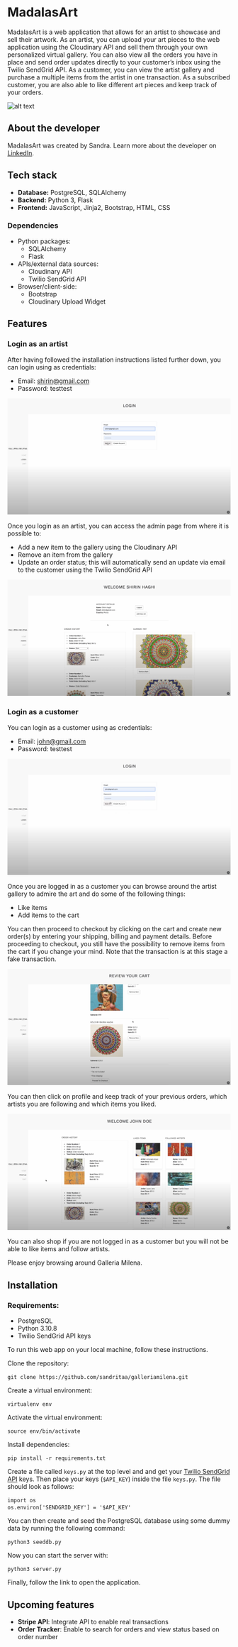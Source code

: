 # MadalasArt

MadalasArt is a web application that allows for an artist to showcase and sell their artwork. As an artist, you can upload your art pieces to the web application using the Cloudinary API and sell them through your own personalized virtual gallery. You can also view all the orders you have in place and send order updates directly to your customer’s inbox using the Twilio SendGrid API. As a customer, you can view the artist gallery and purchase a multiple items from the artist in one transaction. As a subscribed customer, you are also able to like different art pieces and keep track of your orders.

![alt text](/static/styles/img/img7.png)

## About the developer

MadalasArt was created by Sandra. Learn more about the developer on [LinkedIn](https://www.linkedin.com/in/sandramilenan/).

## Tech stack

- **Database:** PostgreSQL, SQLAlchemy
- **Backend:** Python 3, Flask
- **Frontend:** JavaScript, Jinja2, Bootstrap, HTML, CSS

### Dependencies

- Python packages:
  - SQLAlchemy
  - Flask
- APIs/external data sources:
  - Cloudinary API
  - Twilio SendGrid API
- Browser/client-side:
  - Bootstrap
  - Cloudinary Upload Widget

## Features

### Login as an artist

After having followed the installation instructions listed further down, you can login using as credentials:

- Email: shirin@gmail.com
- Password: testtest

![alt text](/static/styles/img/artist_login.png)

Once you login as an artist, you can access the admin page from where it is possible to:

- Add a new item to the gallery using the Cloudinary API
- Remove an item from the gallery
- Update an order status; this will automatically send an update via email to the customer using the Twilio SendGrid API

![alt text](/static/styles/img/admin.png)

### Login as a customer

You can login as a customer using as credentials:

- Email: john@gmail.com
- Password: testtest

![alt text](/static/styles/img/customer_login.png)

Once you are logged in as a customer you can browse around the artist gallery to admire the art and do some of the following things:

- Like items
- Add items to the cart

You can then proceed to checkout by clicking on the cart and create new order(s) by entering your shipping, billing and payment details. Before proceeding to checkout, you still have the possibility to remove items from the cart if you change your mind. Note that the transaction is at this stage a fake transaction.

![alt text](/static/styles/img/cart.png)

You can then click on profile and keep track of your previous orders, which artists you are following and which items you liked.

![alt text](/static/styles/img/profile.png)

You can also shop if you are not logged in as a customer but you will not be able to like items and follow artists.

Please enjoy browsing around Galleria Milena.

## Installation

### Requirements:

- PostgreSQL
- Python 3.10.8
- Twilio SendGrid API keys

To run this web app on your local machine, follow these instructions.

Clone the repository:

```
git clone https://github.com/sandritaa/galleriamilena.git
```

Create a virtual environment:

```
virtualenv env
```

Activate the virtual environment:

```
source env/bin/activate
```

Install dependencies:

```
pip install -r requirements.txt
```

Create a file called `keys.py` at the top level and and get your [Twilio SendGrid API](https://sendgrid.com) keys. Then place your keys (`$API_KEY`) inside the file `keys.py`. The file should look as follows:

```
import os
os.environ['SENDGRID_KEY'] = '$API_KEY'
```

You can then create and seed the PostgreSQL database using some dummy data by running the following command:

```
python3 seeddb.py
```

Now you can start the server with:

```
python3 server.py
```

Finally, follow the link to open the application.

## Upcoming features

- **Stripe API**: Integrate API to enable real transactions
- **Order Tracker**: Enable to search for orders and view status based on order number
